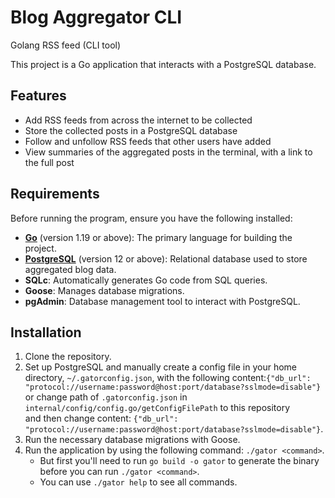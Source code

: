 # Blog Aggregator CLI

Golang RSS feed (CLI tool)

This project is a Go application that interacts with a PostgreSQL database.

## Features

- Add RSS feeds from across the internet to be collected
- Store the collected posts in a PostgreSQL database
- Follow and unfollow RSS feeds that other users have added
- View summaries of the aggregated posts in the terminal, with a link to the full post

## Requirements

Before running the program, ensure you have the following installed:

- **[Go](https://golang.org/dl/)** (version 1.19 or above): The primary language for building the project.
- **[PostgreSQL](https://www.postgresql.org/download/)** (version 12 or above): Relational database used to store aggregated blog data.
- **SQLc**: Automatically generates Go code from SQL queries.
- **Goose**: Manages database migrations.
- **pgAdmin**: Database management tool to interact with PostgreSQL.

## Installation

1. Clone the repository.
2. Set up PostgreSQL and manually create a config file in your home directory, `~/.gatorconfig.json`, with the following content:`{"db_url": "protocol://username:password@host:port/database?sslmode=disable"}`<br>
    or change path of `.gatorconfig.json` in `internal/config/config.go/getConfigFilePath` to this repository<br>
    and then change content: `{"db_url": "protocol://username:password@host:port/database?sslmode=disable"}`.
3. Run the necessary database migrations with Goose.
4. Run the application by using the following command: `./gator <command>`.
    - But first you'll need to run `go build -o gator` to generate the binary before you can run `./gator <command>`.
    - You can use `./gator help` to see all commands.